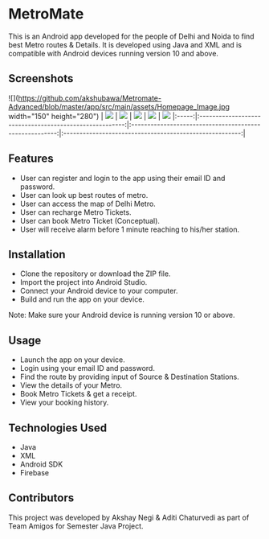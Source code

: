 # MetroMate

This is an Android app developed for the people of Delhi and Noida to find best Metro routes & Details. It is developed using Java and XML and is compatible with Android devices running version 10 and above.

## Screenshots

![](https://github.com/akshubawa/Metromate-Advanced/blob/master/app/src/main/assets/Homepage_Image.jpg width="150" height="280") | 
![](https://github.com/akshubawa/Metromate-Advanced/blob/master/app/src/main/assets/MyBookings_Image.jpg) | ![](https://github.com/akshubawa/Metromate-Advanced/blob/master/app/src/main/assets/Map_Image.jpg) | 
![](https://github.com/akshubawa/Metromate-Advanced/blob/master/app/src/main/assets/MyAccount_Image.jpg) | 
![](https://github.com/akshubawa/Metromate-Advanced/blob/master/app/src/main/assets/Stations_Image.jpg) | 
![](https://github.com/akshubawa/Metromate-Advanced/blob/master/app/src/main/assets/Receipt_Image.jpg) |:-----:|:-------------------------------------------------------:|:-------------------------------------------------------:|:-------------------------------------------------------:|

## Features

- User can register and login to the app using their email ID and password.
- User can look up best routes of metro.
- User can access the map of Delhi Metro.
- User can recharge Metro Tickets.
- User can book Metro Ticket (Conceptual).
- User will receive alarm before 1 minute reaching to his/her station.

## Installation

- Clone the repository or download the ZIP file.
- Import the project into Android Studio.
- Connect your Android device to your computer.
- Build and run the app on your device.

Note: Make sure your Android device is running version 10 or above.

## Usage

- Launch the app on your device.
- Login using your email ID and password.
- Find the route by providing input of Source & Destination Stations.
- View the details of your Metro.
- Book Metro Tickets & get a receipt.
- View your booking history.

## Technologies Used

- Java
- XML
- Android SDK
- Firebase

## Contributors

This project was developed by Akshay Negi & Aditi Chaturvedi as part of Team Amigos for Semester Java Project.
